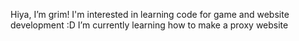   Hiya, I’m grim!
  I'm interested in learning code for game and website development :D
  I’m currently learning how to make a proxy website


<!---
mewtwozz/mewtwozz is a ✨ special ✨ repository because its `README.md` (this file) appears on your GitHub profile.
You can click the Preview link to take a look at your changes.
--->
